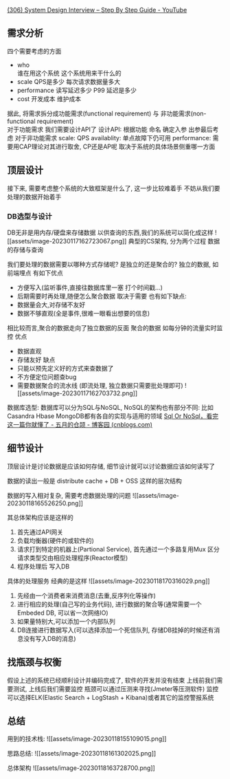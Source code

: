 
[(306) System Design Interview – Step By Step Guide - YouTube](https://www.youtube.com/watch?v=bUHFg8CZFws)

## 需求分析
四个需要考虑的方面
- who   
	  谁在用这个系统
	  这个系统用来干什么的
- scale
	  QPS是多少
	  每次请求数据量多大
- performance
	  读写延迟多少
	  P99 延迟是多少
- cost
	  开发成本
	  维护成本

据此, 将需求拆分成功能需求(functional requirement) 与 非功能需求(non-functional requirement)  
对于功能需求 我们需要设计API了
	设计API:  根据功能  命名  确定入参  出参最后考虑
对于非功能需求
	scale: QPS
	availablity: 单点故障下仍可用
	performance:
需要用CAP理论对其进行取舍, CP还是AP呢  取决于系统的具体场景侧重哪一方面

## 顶层设计
接下来, 需要考虑整个系统的大致框架是什么了, 这一步比较难着手  不妨从我们要处理的数据开始着手
### DB选型与设计
DB无非是用内存/硬盘来存储数据 以供查询的东西,我们的系统可以简化成这样
![[assets/image-20230117162723067.png]]
典型的CS架构, 分为两个过程  数据的存储与查询


我们要处理的数据需要以哪种方式存储呢?  是独立的还是聚合的?
独立的数据, 如前端埋点 有如下优点
- 方便写入(监听事件,直接往数据库里一塞 打个时间戳...)
- 后期需要时再处理,随便怎么聚合数据 取决于需要
也有如下缺点:
- 数据量会大,对存储不友好
- 数据不够直观(全是事件,很难一眼看出想要的信息)

相比较而言,聚合的数据走向了独立数据的反面
聚合的数据 如每分钟的流量实时监控
优点
- 数据直观
- 存储友好
缺点
- 只能以预先定义好的方式来查数据了
- 不方便定位问题查bug
- 需要数据聚合的流水线 (即流处理, 独立数据只需要批处理即可)
![[assets/image-20230117162703732.png]]


数据库选型:
数据库可以分为SQL与NoSQL, NoSQL的架构也有部分不同: 比如Casandra Hbase MongoDB都有各自的实现与适用的领域
[Sql Or NoSql，看完这一篇你就懂了 - 五月的仓颉 - 博客园 (cnblogs.com)](https://www.cnblogs.com/xrq730/p/11039384.html)

## 细节设计
顶层设计是讨论数据是应该如何存储, 细节设计就可以讨论数据应该如何读写了

数据的读出一般是 distribute cache + DB + OSS 这样的层次结构

数据的写入相对复杂, 需要考虑数据处理的问题
![[assets/image-20230118165526250.png]]

其总体架构应该是这样的
1. 首先通过API网关
2. 负载均衡器(硬件的或软件的)
3. 请求打到特定的机器上(Partional Service), 首先通过一个多路复用Mux 区分请求类型交由相应处理程序(Reactor模型)
4. 程序处理后  写入DB

具体的处理服务 经典的是这样
![[assets/image-20230118170316029.png]]

1. 先经由一个消费者来消费消息(去重,反序列化等操作)
2. 进行相应的处理(自己写的业务代码), 进行数据的聚合等(通常需要一个Embeded DB, 可以省一次网络IO)
3. 如果量特别大,可以添加一个内部队列
4. DB连接进行数据写入(可以选择添加一个死信队列, 存储DB挂掉的时候还有消息没有写入DB的消息)

## 找瓶颈与权衡
假设上述的系统已经顺利设计并编码完成了, 软件的开发并没有结束  上线前我们需要测试, 上线后我们需要监控
瓶颈可以通过压测来寻找(Jmeter等压测软件)
监控可以选择ELK(Elastic Search + LogStash + Kibana)或者其它的监控警报系统



## 总结
用到的技术栈:
![[assets/image-20230118155109015.png]]


思路总结:
![[assets/image-20230118161302025.png]]

总体架构
![[assets/image-20230118163728700.png]]



